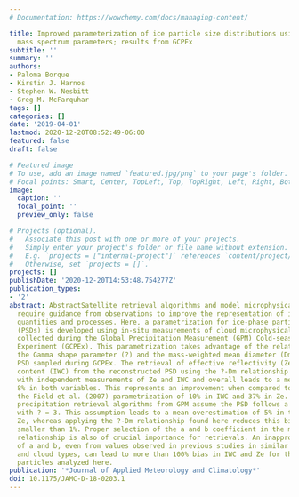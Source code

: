 ```yaml
---
# Documentation: https://wowchemy.com/docs/managing-content/

title: Improved parameterization of ice particle size distributions using uncorrelated
  mass spectrum parameters; results from GCPEx
subtitle: ''
summary: ''
authors:
- Paloma Borque
- Kirstin J. Harnos
- Stephen W. Nesbitt
- Greg M. McFarquhar
tags: []
categories: []
date: '2019-04-01'
lastmod: 2020-12-20T08:52:49-06:00
featured: false
draft: false

# Featured image
# To use, add an image named `featured.jpg/png` to your page's folder.
# Focal points: Smart, Center, TopLeft, Top, TopRight, Left, Right, BottomLeft, Bottom, BottomRight.
image:
  caption: ''
  focal_point: ''
  preview_only: false

# Projects (optional).
#   Associate this post with one or more of your projects.
#   Simply enter your project's folder or file name without extension.
#   E.g. `projects = ["internal-project"]` references `content/project/deep-learning/index.md`.
#   Otherwise, set `projects = []`.
projects: []
publishDate: '2020-12-20T14:53:48.754277Z'
publication_types:
- '2'
abstract: AbstractSatellite retrieval algorithms and model microphysical parameterizations
  require guidance from observations to improve the representation of ice-phase microphysical
  quantities and processes. Here, a parametrization for ice-phase particle size distributions
  (PSDs) is developed using in-situ measurements of cloud microphysical properties
  collected during the Global Precipitation Measurement (GPM) Cold-season Precipitation
  Experiment (GCPEx). This parametrization takes advantage of the relation between
  the Gamma shape parameter (?) and the mass-weighted mean diameter (Dm) of the ice-phase
  PSD sampled during GCPEx. The retrieval of effective reflectivity (Ze) and ice water
  content (IWC) from the reconstructed PSD using the ?-Dm relationship was tested
  with independent measurements of Ze and IWC and overall leads to a mean error of
  8% in both variables. This represents an improvement when compared to errors using
  the Field et al. (2007) parametrization of 10% in IWC and 37% in Ze. Current radar
  precipitation retrieval algorithms from GPM assume the PSD follows a Gamma distribution
  with ? = 3. This assumption leads to a mean overestimation of 5% in the retrieved
  Ze, whereas applying the ?-Dm relationship found here reduces this bias to an overestimation
  smaller than 1%. Proper selection of the a and b coefficient in the mass-dimension
  relationship is also of crucial importance for retrievals. An inappropriate selection
  of a and b, even from values observed in previous studies in similar environments
  and cloud types, can lead to more than 100% bias in IWC and Ze for the ice-phase
  particles analyzed here.
publication: '*Journal of Applied Meteorology and Climatology*'
doi: 10.1175/JAMC-D-18-0203.1
---
```

